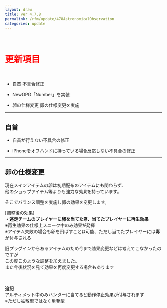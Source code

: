 ```yaml
---
layout: draw
title: ver 4.7.8
permalink: /rfm/update/478AstronomicalObservation
categories: update
---
```

<br>
<h1 id="1"><font color="red">更新項目</font></h1><br>

+ <span class="red-badge">自首</span> 不具合修正

+ <span class="blue-badge">New</span>OPG「Number」を実装 

+ <span class="red-badge">卵の仕様変更</span> 卵の仕様変更を実施

 

----------------------------------------------------
## 自首

 + 自首が行えない不具合の修正   
 
 + iPhoneをオフハンドに持っている場合反応しない不具合の修正 

----------------------------------------------------
## 卵の仕様変更

現在メインアイテムの卵は初期配布のアイテムにも関わらず、<br>
他のショップアイテム等よりも強力な効果を持っています。<br>

そこでバランス調整を実施し卵の効果を変更します。<br>

[調整後の効果]  
**・逃走チームのプレイヤーに卵を当てた際、当てたプレイヤーに再生効果**<br>
※再生効果の仕様上スニーク中のみ効果が発揮<br>
※アイテム失敗の場合も卵を飛ばすことは可能、ただし当てたプレイヤーには**毒**が付与される<br>

旧プラグインからあるアイテムのため今まで効果変更などは考えてこなかったのですが<br>
この度このような調整を加えました。<br>
また今後状況を見て効果を再度変更する場合もあります<br><br><br>


**追記**<br>
アルティメット中のみハンターに当てると動作停止効果が付与されます<br>
※ただし拡散型ではなく単発型



